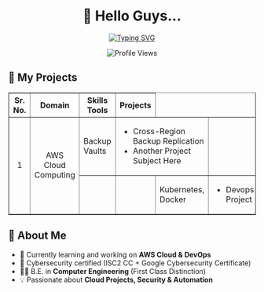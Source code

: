 <h1 align="center">👋 Hello Guys...</h1>

<p align="center">
  <a href="https://git.io/typing-svg">
    <img src="https://readme-typing-svg.demolab.com?font=Iceland&size=45&pause=1000&color=F75407&center=true&vCenter=true&width=1000&height=60&lines=I+am+AWS+Cloud+and+DevOps+Engineer!" alt="Typing SVG" />
  </a>
</p>

<p align="center">
  <img src="https://komarev.com/ghpvc/?username=koustubhjuvekar&label=Profile%20Views&color=F75407&style=flat" alt="Profile Views" />
</p>

## 📑 My Projects
<table width="100%" border="1">
   <thead>
     <tr>
       <th width="10%" align="center">Sr. No.</th>
       <th width="20%" align="center">Domain</th>
       <th width="35%" align="center">Skills Tools</th>
       <th width="100%" align="center">Projects</th>
     </tr>
   </thead>
  <tbody>
    <tr>
      <td rowspan="2" align="center">1</td>
      <td rowspan="2" align="center">AWS Cloud Computing</td>
      <td>Backup Vaults</td>
      <td colspan="2">
       <ul>
        <li>
          <a href="https://github.com/koustubhjuvekar/My-Projects/tree/d77d8dc30f6f315d006c1905d5e9dd41f419c6aa/Project%20-%201" style="text-decoration:none; color:inherit;"> Cross-Region Backup Replication
          </a>
        </li>
        <li>
          <a href="https://github.com/koustubhjuvekar/My-Projects/tree/ANOTHER_COMMIT_ID/Project%20-%202" style="text-decoration:none; color:inherit;"> Another Project Subject Here
          </a>
        </li>
      </ul>
      </td>
    </tr>
    <tr>
      <!-- line --> 
     <td></td>
     <td></td> 
      <td>Kubernetes, Docker</td>
      <td colspan="2">
       <ul>
        <li>
          <a href="https://github.com/koustubhjuvekar/My-Projects/tree/d77d8dc30f6f315d006c1905d5e9dd41f419c6aa/Project%20-%201" style="text-decoration:none; color:inherit;">Devops Project
          </a>
        </li>
      </ul>
        </a>
      </td>
    </tr>
  </tbody>
</table>


## 🚀 About Me  
- 🌱 Currently learning and working on **AWS Cloud & DevOps**  
- 🔐 Cybersecurity certified (ISC2 CC + Google Cybersecurity Certificate)  
- 👨‍🎓 B.E. in **Computer Engineering** (First Class Distinction)  
- 💡 Passionate about **Cloud Projects, Security & Automation**  
